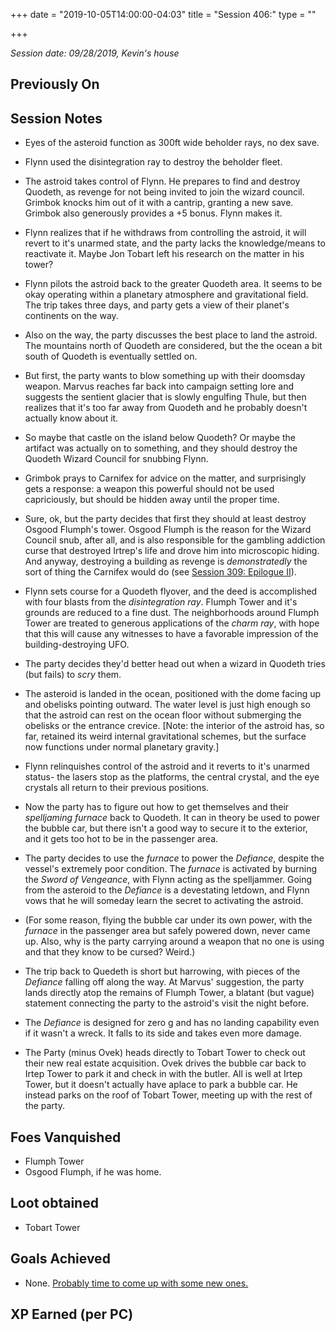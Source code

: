 +++
date = "2019-10-05T14:00:00-04:03"
title = "Session 406:"
type = ""

+++

_Session date: 09/28/2019, Kevin's house_

<!--![Session 406 Map](/uploads/session_406_map.png)-->

<!--more-->

## Previously On

## Session Notes

* Eyes of the asteroid function as 300ft wide beholder rays, no dex save.

* Flynn used the disintegration ray to destroy the beholder fleet.

* The astroid takes control of Flynn. He prepares to find and destroy Quodeth, as revenge for not being invited to join the wizard council. Grimbok knocks him out of it with a cantrip, granting a new save. Grimbok also generously provides a +5 bonus. Flynn makes it. 

* Flynn realizes that if he withdraws from controlling the astroid, it will revert to it's unarmed state, and the party lacks the knowledge/means to reactivate it. Maybe Jon Tobart left his research on the matter in his tower?

* Flynn pilots the astroid back to the greater Quodeth area. It seems to be okay operating within a planetary atmosphere and gravitational field. The trip takes three days, and party gets a view of their planet's continents on the way. 

* Also on the way, the party discusses the best place to land the astroid. The mountains north of Quodeth are considered, but the the ocean a bit south of Quodeth is eventually settled on.

* But first, the party wants to blow something up with their doomsday weapon. Marvus reaches far back into campaign setting lore and suggests the sentient glacier that is slowly engulfing Thule, but then realizes that it's too far away from Quodeth and he probably doesn't actually know about it. 

* So maybe that castle on the island below Quodeth? Or maybe the artifact was actually on to something, and they should destroy the Quodeth Wizard Council for snubbing Flynn.

* Grimbok prays to Carnifex for advice on the matter, and surprisingly gets a response: a weapon this powerful should not be used capriciously, but should be hidden away until the proper time. 

* Sure, ok, but the party decides that first they should at least destroy Osgood Flumph's tower. Osgood Flumph is the reason for the Wizard Council snub, after all, and is also responsible for the gambling addiction curse that destroyed Irtrep's life and drove him into microscopic hiding. And anyway, destroying a building as revenge is _demonstratedly_ the sort of thing the Carnifex would do (see [Session 309: Epilogue II](/2019/04/session-309-epilogue-ii/)).

* Flynn sets course for a Quodeth flyover, and the deed is accomplished with four blasts from the _disintegration ray_. Flumph Tower and it's grounds are reduced to a fine dust. The neighborhoods around Flumph Tower are treated to generous applications of the _charm ray_, with hope that this will cause any witnesses to have a favorable impression of the building-destroying UFO. 

* The party decides they'd better head out when a wizard in Quodeth tries (but fails) to _scry_ them.

* The asteroid is landed in the ocean, positioned with the dome facing up and obelisks pointing outward. The water level is just high enough so that the astroid can rest on the ocean floor without submerging the obelisks or the entrance crevice. [Note: the interior of the astroid has, so far, retained its weird internal gravitational schemes, but the surface now functions under normal planetary gravity.]

* Flynn relinquishes control of the astroid and it reverts to it's unarmed status- the lasers stop as the platforms, the central crystal, and the eye crystals all return to their previous positions.

* Now the party has to figure out how to get themselves and their _spelljaming furnace_ back to Quodeth. It can in theory be used to power the bubble car, but there isn't a good way to secure it to the exterior, and it gets too hot to be in the passenger area.

* The party decides to use the _furnace_ to power the _Defiance_, despite the vessel's  extremely poor condition. The _furnace_ is activated by burning the _Sword of Vengeance_, with Flynn acting as the spelljammer. Going from the asteroid to the _Defiance_ is a devestating letdown, and Flynn vows that he will someday learn the secret to activating the astroid.

* (For some reason, flying the bubble car under its own power, with the _furnace_ in the passenger area but safely powered down, never came up. Also, why is the party carrying around a weapon that no one is using and that they know to be cursed? Weird.)

* The trip back to Quedeth is short but harrowing, with pieces of the _Defiance_ falling off along the way. At Marvus' suggestion, the party lands directly atop the remains of Flumph Tower, a blatant (but vague) statement connecting the party to the astroid's visit the night before.

* The _Defiance_ is designed for zero g and has no landing capability even if it wasn't a wreck. It falls to its side and takes even more damage. 

* The Party (minus Ovek) heads directly to Tobart Tower to check out their new real estate acquisition. Ovek drives the bubble car back to Irtep Tower to park it and check in with the butler. All is well at Irtep Tower, but it doesn't actually have aplace to park a bubble car. He instead parks on the roof of Tobart Tower, meeting up with the rest of the party.

## Foes Vanquished

* Flumph Tower
* Osgood Flumph, if he was home.

## Loot obtained

* Tobart Tower

## Goals Achieved

* None. [Probably time to come up with some new ones.](/campaign-goals/) 

## XP Earned (per PC)
